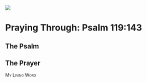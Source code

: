 <img class="intro-right" src="/images/art-paris-psalter.jpg">

<style>
  li {list-style-type: none;}
  p + ul {
    margin-top: -18px;
}
</style>

# Praying Through: Psalm 119:143

## The Psalm

## The Prayer

<div style="font-variant: small-caps;">
My Living Word
</div>
